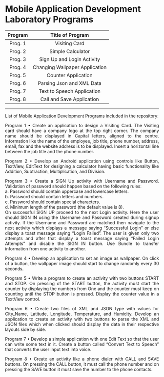 # Mobile Application Development Laboratory Programs

|    Program     |         Title of Program       | 
| :------------: | :----------------------------: | 
|    Prog. 1     |          Visiting Card         |     
|    Prog. 2     |        Simple Calculator       |    
|    Prog. 3     |   Sign Up and Login Activity   |   
|    Prog. 4     | Changing Wallpaper Application |
|    Prog. 5     |       Counter Application      | 
|    Prog. 6     |   Parsing Json and XML Data    | 
|    Prog. 7     |   Text to Speech Application   | 
|    Prog. 8     |    Call and Save Application   | 

-----------------------------------------------------------------------------------------------------------------------------------------------------------------------

List of Mobile Application Development Programs included in the repository:

<p align="justify"> 
Program 1 • Create an application to design a Visiting Card. The Visiting card should have a company logo at the top right corner. The company name should be displayed 
in Capital letters, aligned to the centre. Information like the name of the employee, job title, phone number, address, email, fax and the website address is to be 
displayed. Insert a horizontal line between the job title and the phone number.
</p>

<p align="justify"> 
Program 2 • Develop an Android application using controls like Button, TextView, EditText for designing a calculator having basic functionality like Addition, 
Subtraction, Multiplication, and Division.
</p>

<p align="justify"> 
Program 3 • Create a SIGN Up activity with Username and Password. Validation of password should happen based on the following rules: <br>
a. Password should contain uppercase and lowercase letters. <br>
b. Password should contain letters and numbers. <br>
c. Password should contain special characters. <br>
d. Minimum length of the password (the default value is 8). <br>
On successful SIGN UP proceed to the next Login activity. Here the user should SIGN IN using the Username and Password created during signup activity. If the Username 
and Password are matched then navigate to the next activity which displays a message saying “Successful Login” or else display a toast message saying “Login Failed”. 
The user is given only two attempts and after that display a toast message saying “Failed Login Attempts” and disable the SIGN IN button. Use Bundle to transfer 
information from one activity to another.
</p>

<p align="justify"> 
Program 4 • Develop an application to set an image as wallpaper. On click of a button, the wallpaper image should start to change randomly every 30 seconds.
</p>

<p align="justify"> 
Program 5 • Write a program to create an activity with two buttons START and STOP. On pressing of the START button, the activity must start the counter by displaying 
the numbers from One and the counter must keep on counting until the STOP button is pressed. Display the counter value in a TextView control.
</p>

<p align="justify"> 
Program 6 • Create two files of XML and JSON type with values for City_Name, Latitude, Longitude, Temperature, and Humidity. Develop an application to create an 
activity with two buttons to parse the XML and JSON files which when clicked should display the data in their respective layouts side by side.
</p>

<p align="justify"> 
Program 7 • Develop a simple application with one Edit Text so that the user can write some text in it. Create a button called “Convert Text to Speech” that converts 
the user input text into voice.
</p>

<p align="justify"> 
Program 8 • Create an activity like a phone dialer with CALL and SAVE buttons. On pressing the CALL button, it must call the phone number and on pressing the SAVE 
button it must save the number to the phone contacts.
</p>
